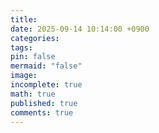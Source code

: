 ```yaml
---
title:
date: 2025-09-14 10:14:00 +0900
categories:
tags:
pin: false
mermaid: "false"
image:
incomplete: true
math: true
published: true
comments: true
---
```

